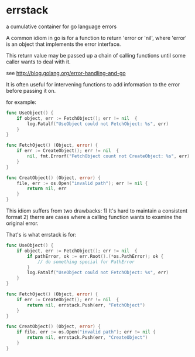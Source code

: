 errstack
========

a cumulative container for go language errors

A common idiom in go is for a function to return 'error or 'nil',
where 'error' is an object that implements the error interface.

This return value may be passed up a chain of calling functions until
some caller wants to deal with it.

see http://blog.golang.org/error-handling-and-go

It is often useful for intervening functions to add information to the
error before passing it on.

for example:

```go
func UseObject() {
	if object, err := FetchObject(); err != nil  {
		log.Fatalf("UseObject could not FetchObject: %s", err)
	}
}

func FetchOject() (Object, error) {
	if err := CreateObject(); err != nil  {
		nil, fmt.Errorf("FetchObject count not CreateObject: %s", err)
	}
}

func CreatObject() (Object, error) {
	file, err := os.Open("invalid path"); err != nil {
		return nil, err
	}
}
```

This idiom suffers from two drawbacks: 
    1) It's hard to maintain a consistent format 
    2) therre are cases where a calling function wants to examine the original 
       error.

That's is what errstack is for:

```go
func UseObject() {
	if object, err := FetchObject(); err != nil  {
		if pathError, ok := err.Root().(*os.PathError); ok {
			// do something special for PathError
		}
		log.Fatalf("UseObject could not FetchObject: %s", err)
	}
}

func FetchOject() (Object, error) {
	if err := CreateObject(); err != nil  {
		return nil, errstack.Push(err, "FetchObject")
	}
}

func CreatObject() (Object, error) {
	if file, err := os.Open("invalid path"); err != nil {
		return nil, errstack.Push(err, "CreateObject")
	}
}
```
